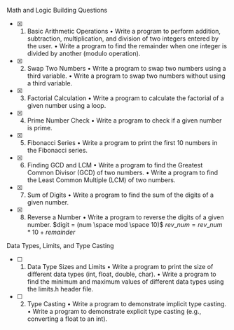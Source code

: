 Math and Logic Building Questions

- [x]  1.	Basic Arithmetic Operations
•	Write a program to perform addition, subtraction, multiplication, and division of two integers entered by the user.
•	Write a program to find the remainder when one integer is divided by another (modulo operation).
- [x]  2.	Swap Two Numbers
•	Write a program to swap two numbers using a third variable.
•	Write a program to swap two numbers without using a third variable.
- [x]  3.	Factorial Calculation
•	Write a program to calculate the factorial of a given number using a loop.
- [x]  4.	Prime Number Check
•	Write a program to check if a given number is prime.
- [x]  5.	Fibonacci Series
•	Write a program to print the first 10 numbers in the Fibonacci series.
- [x]  6.	Finding GCD and LCM
•	Write a program to find the Greatest Common Divisor (GCD) of two numbers.
•	Write a program to find the Least Common Multiple (LCM) of two numbers.
- [x]  7.	Sum of Digits
•	Write a program to find the sum of the digits of a given number.
- [x]  8.	Reverse a Number
•	Write a program to reverse the digits of a given number.
    $digit = (num \space mod \space 10)$
    $rev\_num = rev\_num * 10 + remainder$

Data Types, Limits, and Type Casting

- [ ]  1.	Data Type Sizes and Limits
•	Write a program to print the size of different data types (int, float, double, char).
•	Write a program to find the minimum and maximum values of different data types using the limits.h header file.
- [ ]  2.	Type Casting
•	Write a program to demonstrate implicit type casting.
•	Write a program to demonstrate explicit type casting (e.g., converting a float to an int).